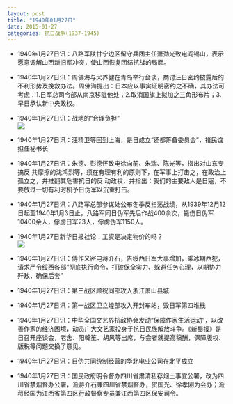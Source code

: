 ```yaml
---
layout: post
title: "1940年01月27日"
date: 2015-01-27
categories: 抗日战争(1937-1945)
---
```


<meta name="referrer" content="no-referrer" />

- 1940年1月27日讯：八路军陕甘宁边区留守兵团主任萧劲光致电阎锡山，表示愿意调解山西新旧军冲突，使山西恢复团结抗战的局面。 

- 1940年1月27日讯：周佛海与犬养健在青岛举行会谈，商讨汪日密约披露后的不利形势及挽救办法。周佛海提出：日本应以事实证明密约之不确，其办法可考虑：1.日军总司令部从南京移驻他处；2.取消国旗上拟加之三角形布片；3.早日承认新中央政权。 

- 1940年1月27日讯：战地的“合理负担” <br/><img src="https://ww3.sinaimg.cn/large/aca367d8jw1eoodx9iwawj20h411btim.jpg" />

- 1940年1月27日讯：汪精卫等回到上海，是日成立“还都筹备委员会”，褚民谊担任秘书长 

- 1940年1月27日讯：朱德、彭德怀致电徐向前、朱瑞、陈光等，指出对山东专搞反 共摩擦的沈鸿烈等，须在有理有利的原则下，在军事上打击之，在政治上孤立之，并推翻其危害抗日的反 动政权，并指出：我们的主要敌人是日寇，不要放过一切有利时机予日伪军以沉重打击。 

- 1940年1月27日讯：八路军总部参谋处公布冬季反扫荡战绩，从1939年12月12日起至1940年1月3日止，八路军同日伪军先后作战400余次，毙伤日伪军10400余人，俘虏日军23人，俘虏伪军1150人。 

- 1940年1月27日新华日报社论：工资是决定物价的吗？ <br/><img src="https://ww3.sinaimg.cn/large/aca367d8jw1eonyafkn3zj210u0hhdm7.jpg" />

- 1940年1月27日讯：傅作义密电蒋介石，告绥西日军大事增加，乘冰期西犯，请求严令绥西各部“彻底执行命令，打破保全实力、躲避任务心理，以期协力歼敌，确保后套” 

- 1940年1月27日讯：第三战区顾祝同部攻入浙江萧山县城 

- 1940年1月27日讯：第一战区卫立煌部攻入开封车站，毁日军第四堆栈 

- 1940年1月27日讯：中华全国文艺界抗敌协会发动“保障作家生活运动”，以改善作家的经济困境，动员广大文艺家投身于抗日民族解放斗争。《新蜀报》是日召开座谈会，老舍、阳翰笙、胡风等出席，与会者就提高稿酬，保障版权、版税等问题交换了意见。 

- 1940年1月27日讯：日伪共同统制经营的华北电业公司在北平成立 

- 1940年1月27日讯：国民政府明令督办四川省肃清私存烟土事宜公署，改为四川省禁烟督办公署，派蒋介石兼四川省禁烟督办，贺国光、徐孝刚为会办；派蒋经国为江西省第四区行政督察专员兼江西第四区保安司令。 

